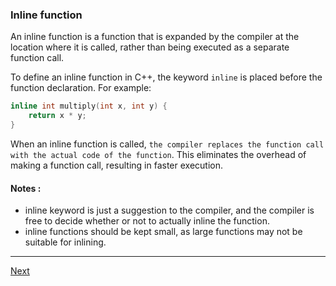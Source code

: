 ### Inline function

 An inline function is a function that is expanded by the compiler at the location where it is called, rather than being executed as a separate function call. 

To define an inline function in C++, the keyword `inline` is placed before the function declaration. For example:

```C++
inline int multiply(int x, int y) {
    return x * y;
}
```

When an inline function is called, `the compiler replaces the function call with the actual code of the function`. This eliminates the overhead of making a function call, resulting in faster execution. 

#### Notes :
- inline keyword is just a suggestion to the compiler, and the compiler is free to decide whether or not to actually inline the function.
 -  inline functions should be kept small, as large functions may not be suitable for inlining.

---

[Next](https://github.com/Lavin-tom/cpp_programming/tree/master/Dynamic_memory_allocation)
